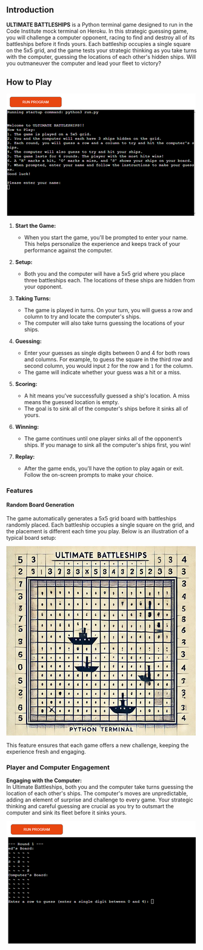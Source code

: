 ## Introduction

**ULTIMATE BATTLESHIPS** is a Python terminal game designed to run in the Code Institute mock terminal on Heroku. In this strategic guessing game, you will challenge a computer opponent, racing to find and destroy all of its battleships before it finds yours. Each battleship occupies a single square on the 5x5 grid, and the game tests your strategic thinking as you take turns with the computer, guessing the locations of each other's hidden ships. Will you outmaneuver the computer and lead your fleet to victory?

## How to Play

![Start Game Description](./images/start-game.png)

1. **Start the Game:**
   - When you start the game, you'll be prompted to enter your name. This helps personalize the experience and keeps track of your performance against the computer.

2. **Setup:**
   - Both you and the computer will have a 5x5 grid where you place three battleships each. The locations of these ships are hidden from your opponent.

3. **Taking Turns:**
   - The game is played in turns. On your turn, you will guess a row and column to try and locate the computer's ships.
   - The computer will also take turns guessing the locations of your ships.

4. **Guessing:**
   - Enter your guesses as single digits between 0 and 4 for both rows and columns. For example, to guess the square in the third row and second column, you would input `2` for the row and `1` for the column.
   - The game will indicate whether your guess was a hit or a miss.

5. **Scoring:**
   - A hit means you’ve successfully guessed a ship's location. A miss means the guessed location is empty.
   - The goal is to sink all of the computer's ships before it sinks all of yours.

6. **Winning:**
   - The game continues until one player sinks all of the opponent’s ships. If you manage to sink all the computer's ships first, you win!

7. **Replay:**
   - After the game ends, you’ll have the option to play again or exit. Follow the on-screen prompts to make your choice.

### Features

#### Random Board Generation

The game automatically generates a 5x5 grid board with battleships randomly placed. Each battleship occupies a single square on the grid, and the placement is different each time you play. Below is an illustration of a typical board setup:

![Random Board Generation](./images/random-board.png)

This feature ensures that each game offers a new challenge, keeping the experience fresh and engaging.

### Player and Computer Engagement

**Engaging with the Computer:**  
In Ultimate Battleships, both you and the computer take turns guessing the location of each other's ships. The computer's moves are unpredictable, adding an element of surprise and challenge to every game. Your strategic thinking and careful guessing are crucial as you try to outsmart the computer and sink its fleet before it sinks yours.

![Screenshot of game after entering user name](./images/screenshot_after_username.png)




                                                                                                                                                                                              
                                                                                                                                                                                              
                                                                                                                                                                                              
                                                                                                                                                                                              
                                                                                                                                                                                              
                                                                                                                                                                                              
                                                                                                                                                                                              
                                                                                                                                                                                              
                                                                                                                                                                                              
                                                                                                                                                                                              
                                                                                                                                                                                              
                                                                                                                                                                                              
                                                                                                                                                                                              
                                                                                                                                                                                              
                                                                                                                                                                                              
